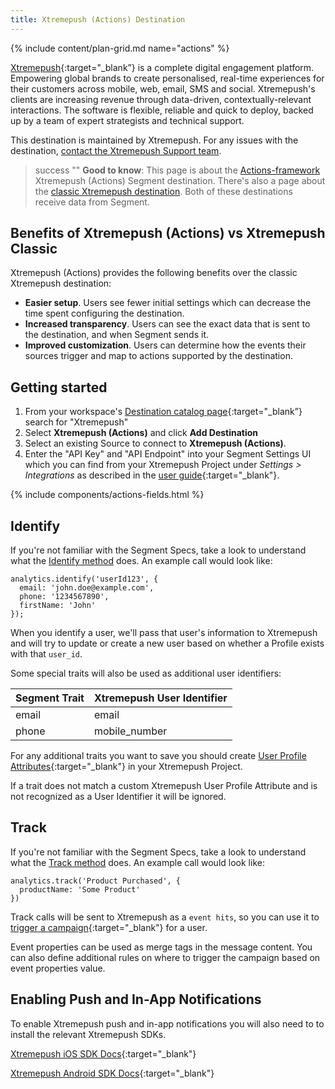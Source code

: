 ```yaml
---
title: Xtremepush (Actions) Destination
---
```

{% include content/plan-grid.md name="actions" %}

[Xtremepush](https://xtremepush.com/?utm_source=segmentio&utm_medium=docs&utm_campaign=partners){:target="_blank”} is a complete digital engagement platform. Empowering global brands to create personalised, real-time experiences for their customers across mobile, web, email, SMS and social. Xtremepush's clients are increasing revenue through data-driven, contextually-relevant interactions. The software is flexible, reliable and quick to deploy, backed up by a team of expert strategists and technical support.

This destination is maintained by Xtremepush. For any issues with the destination, [contact the Xtremepush Support team](mailto:support@xtremepush.com).

> success ""
> **Good to know**: This page is about the [Actions-framework](/docs/connections/destinations/actions/) Xtremepush (Actions) Segment destination. There's also a page about the [classic Xtremepush destination](/docs/connections/destinations/catalog/xtremepush/). Both of these destinations receive data from Segment.

## Benefits of Xtremepush (Actions) vs Xtremepush Classic

Xtremepush (Actions) provides the following benefits over the classic Xtremepush destination:

- **Easier setup**. Users see fewer initial settings which can decrease the time spent configuring the destination.
- **Increased transparency**. Users can see the exact data that is sent to the destination, and when Segment sends it.
- **Improved customization**. Users can determine how the events their sources trigger and map to actions supported by the destination.

## Getting started

1. From your workspace's [Destination catalog page](https://app.segment.com/goto-my-workspace/destinations/catalog){:target="_blank”} search for "Xtremepush"
2. Select **Xtremepush (Actions)** and click **Add Destination**
3. Select an existing Source to connect to **Xtremepush (Actions)**.
4. Enter the "API Key" and "API Endpoint" into your Segment Settings UI which you can find from your Xtremepush Project under *Settings > Integrations* as described in the [user guide](https://docs.xtremepush.com/docs/segment){:target="_blank"}.

{% include components/actions-fields.html %}

## Identify

If you're not familiar with the Segment Specs, take a look to understand what the [Identify method](/docs/connections/spec/identify/) does. An example call would look like:

```
analytics.identify('userId123', {
  email: 'john.doe@example.com',
  phone: '1234567890',
  firstName: 'John'
});
```

When you identify a user, we'll pass that user's information to Xtremepush and will try to update or create a new user based on whether a Profile exists with that `user_id`.

Some special traits will also be used as additional user identifiers:

| Segment Trait | Xtremepush User Identifier |
| ------------- | -------------------------- |
| email         | email                      |
| phone         | mobile_number              |

For any additional traits you want to save you should create [User Profile Attributes](https://docs.xtremepush.com/docs/attributes-tags){:target="_blank"} in your Xtremepush Project.

If a trait does not match a custom Xtremepush User Profile Attribute and is not recognized as a User Identifier it will be ignored.

## Track

If you're not familiar with the Segment Specs, take a look to understand what the [Track method](/docs/connections/spec/track/) does. An example call would look like:

```
analytics.track('Product Purchased', {
  productName: 'Some Product'
})
```

Track calls will be sent to Xtremepush as a `event hits`, so you can use it to [trigger a campaign](https://docs.xtremepush.com/docs/campaign-events){:target="_blank"} for a user.

Event properties can be used as merge tags in the message content. You can also define additional rules on where to trigger the campaign based on event properties value.

## Enabling Push and In-App Notifications
To enable Xtremepush push and in-app notifications you will also need to to install the relevant Xtremepush SDKs.

[Xtremepush iOS SDK Docs](https://docs.xtremepush.com/docs/ios-integration){:target="_blank"}

[Xtremepush Android SDK Docs](https://docs.xtremepush.com/docs/android-integration){:target="_blank"}
